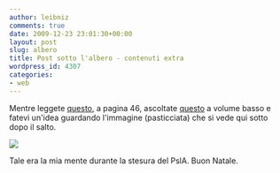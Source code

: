 ```yaml
---
author: leibniz
comments: true
date: 2009-12-23 23:01:30+00:00
layout: post
slug: albero
title: Post sotto l'albero - contenuti extra
wordpress_id: 4307
categories:
- web
---
```


Mentre leggete [questo](http://www.blogsquonk.it/PostSottoAlbero2009.pdf), a pagina 46, ascoltate [questo](http://www.youtube.com/watch?v=wC4M4eQlz5I) a volume basso e fatevi un'idea guardando l'immagine (pasticciata) che si vede qui sotto dopo il salto.<!-- more -->


![](http://www.leibniz-blogs.it/gallery/PslA09.gif)



Tale era la mia mente durante la stesura del PslA. Buon Natale.
